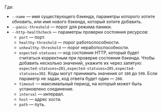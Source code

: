 Где:
* `--name` — имя существующего бэкенда, параметры которого хотите обновить, или имя нового бэкенда, который хотите добавить.
* `--panic-threshold` — порог для режима паники.
* `--http-healthcheck` — параметры проверки состояния ресурсов:
  * `port` — порт.
  * `healthy-threshold` — порог работоспособности.
  * `unhealthy-threshold` — порог неработоспособности.
  * `expected-statuses` — код состояния HTTP, который будет считаться корректным при проверке состояния бэкенда. Чтобы добавить несколько значений, укажите их через запятую: `expected-statuses=201,expected-statuses=205,expected-statuses=302`. Коды могут принимать значения от `100` до `599`. Если параметр не задан, код ответа будет один — `200`.
  * `timeout` — максимальный период, на который может быть установлено соединение.
  * `interval` — интервал.
  * `host` — адрес хоста.
  * `path` — путь.
